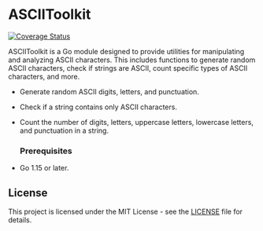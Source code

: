 # ASCIIToolkit

[![Coverage Status](https://coveralls.io/repos/github/MattRattigan/asciitoolkit/badge.svg?branch=main)](https://coveralls.io/github/MattRattigan/asciitoolkit?branch=main)

ASCIIToolkit is a Go module designed to provide utilities for manipulating and analyzing ASCII characters. This includes functions to generate random ASCII characters, check if strings are ASCII, count specific types of ASCII characters, and more.

- Generate random ASCII digits, letters, and punctuation.
- Check if a string contains only ASCII characters.
- Count the number of digits, letters, uppercase letters, lowercase letters, and punctuation in a string.

  ### Prerequisites
- Go 1.15 or later.

## License

This project is licensed under the MIT License - see the [LICENSE](LICENSE) file for details.
